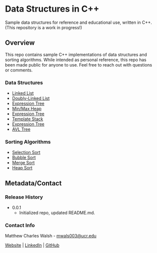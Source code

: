 # Data Structures in C++
Sample data structures for reference and educational use, written in C++. (This repository is a work in progress!)

## Overview
This repo contains sample C++ implementations of data structures and sorting algorithms. While intended as personal reference, this repo has been made public for anyone to use. Feel free to reach out with questions or comments.

### Data Structures
- [Linked List](https://github.com/mattcwalsh)
- [Doubly-Linked List](https://github.com/mattcwalsh)
- [Expression Tree](https://github.com/mattcwalsh)
- [Min/Max Heap](https://github.com/mattcwalsh)
- [Expression Tree](https://github.com/mattcwalsh)
- [Template Stack](https://github.com/mattcwalsh)
- [Expression Tree](https://github.com/mattcwalsh)
- [AVL Tree](https://github.com/mattcwalsh)

### Sorting Algorithms
- [Selection Sort](https://github.com/mattcwalsh)
- [Bubble Sort](https://github.com/mattcwalsh)
- [Merge Sort](https://github.com/mattcwalsh)
- [Heap Sort](https://github.com/mattcwalsh)

## Metadata/Contact

### Release History

* 0.0.1
   * Initialized repo, updated README.md.

### Contact Info
Matthew Charles Walsh - mwals003@ucr.edu

[Website](https://github.com/mattcwalsh) | [LinkedIn](https://github.com/mattcwalsh) | [GitHub](https://github.com/mattcwalsh)
